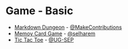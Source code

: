 # Game - Basic
  - [Markdown Dungeon](https://github.com/MakeContributions/markdown-dungeon) - [@MakeContributions](https://github.com/MakeContributions)
  - [Memoy Card Game](https://github.com/selharem/Memoy-Card-Game) - [@selharem](https://github.com/selharem)
  - [Tic Tac Toe](https://github.com/UG-SEP/tic-tac-toe) - [@UG-SEP](https://github.com/UG-SEP)